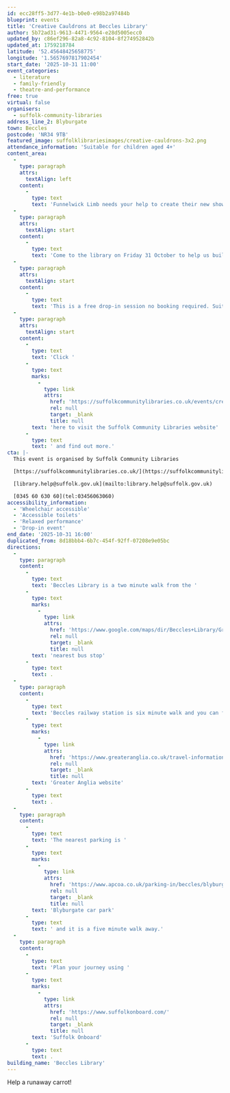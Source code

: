 ```yaml
---
id: ecc28ff5-3d77-4e1b-b0e0-e98b2a97484b
blueprint: events
title: 'Creative Cauldrons at Beccles Library'
author: 5b72ad31-9613-4471-9564-e28d5005ecc0
updated_by: c86ef296-82a8-4c92-8104-8f274952842b
updated_at: 1759218784
latitude: '52.45648425658775'
longitude: '1.5657697817902454'
start_date: '2025-10-31 11:00'
event_categories:
  - literature
  - family-friendly
  - theatre-and-performance
free: true
virtual: false
organisers:
  - suffolk-community-libraries
address_line_2: Blyburgate
town: Beccles
postcode: 'NR34 9TB'
featured_image: suffolklibrariesimages/creative-cauldrons-3x2.png
attendance_information: 'Suitable for children aged 4+'
content_area:
  -
    type: paragraph
    attrs:
      textAlign: left
    content:
      -
        type: text
        text: 'Funnelwick Limb needs your help to create their new show, Twelve Yuletime Yarns. A carrot has escaped from a school kitchen and is off on an adventure. Where will it go? Who will it meet? What will it do?'
  -
    type: paragraph
    attrs:
      textAlign: start
    content:
      -
        type: text
        text: 'Come to the library on Friday 31 October to help us build the story. You will get a chance to make your own carrot puppet, create an adventure story for it or take one of Funnelwick Limb’s story for a walk! We have two sessions available: 11:00 – 13:00 and 14:00 – 16:00.'
  -
    type: paragraph
    attrs:
      textAlign: start
    content:
      -
        type: text
        text: 'This is a free drop-in session no booking required. Suitable for children aged 4+.'
  -
    type: paragraph
    attrs:
      textAlign: start
    content:
      -
        type: text
        text: 'Click '
      -
        type: text
        marks:
          -
            type: link
            attrs:
              href: 'https://suffolkcommunitylibraries.co.uk/events/creative-cauldrons-at-beccles-library/'
              rel: null
              target: _blank
              title: null
        text: 'here to visit the Suffolk Community Libraries website'
      -
        type: text
        text: ' and find out more.'
cta: |-
  This event is organised by Suffolk Community Libraries

  [https://suffolkcommunitylibraries.co.uk/](https://suffolkcommunitylibraries.co.uk/) 

  [library.help@suffolk.gov.uk](mailto:library.help@suffolk.gov.uk)

  [0345 60 630 60](tel:03456063060)
accessibility_information:
  - 'Wheelchair accessible'
  - 'Accessible toilets'
  - 'Relaxed performance'
  - 'Drop-in event'
end_date: '2025-10-31 16:00'
duplicated_from: 8d18bbb4-6b7c-454f-92ff-07208e9e05bc
directions:
  -
    type: paragraph
    content:
      -
        type: text
        text: 'Beccles Library is a two minute walk from the '
      -
        type: text
        marks:
          -
            type: link
            attrs:
              href: 'https://www.google.com/maps/dir/Beccles+Library/Grove+Road,+Beccles+NR34+9TG/@52.4557532,1.5633626,17z/data=!3m1!4b1!4m14!4m13!1m5!1m1!1s0x47d9f6182299c073:0x2d0c83895bb0b63a!2m2!1d1.5658127!2d52.456262!1m5!1m1!1s0x47d9f61836eabf2f:0xd313f809f0370fac!2m2!1d1.566326!2d52.455276!3e2?entry=ttu'
              rel: null
              target: _blank
              title: null
        text: 'nearest bus stop'
      -
        type: text
        text: .
  -
    type: paragraph
    content:
      -
        type: text
        text: 'Beccles railway station is six minute walk and you can find up to date timetables on the '
      -
        type: text
        marks:
          -
            type: link
            attrs:
              href: 'https://www.greateranglia.co.uk/travel-information/station-information/suy'
              rel: null
              target: _blank
              title: null
        text: 'Greater Anglia website'
      -
        type: text
        text: .
  -
    type: paragraph
    content:
      -
        type: text
        text: 'The nearest parking is '
      -
        type: text
        marks:
          -
            type: link
            attrs:
              href: 'https://www.apcoa.co.uk/parking-in/beccles/blyburgate-beccles/'
              rel: null
              target: _blank
              title: null
        text: 'Blyburgate car park'
      -
        type: text
        text: ' and it is a five minute walk away.'
  -
    type: paragraph
    content:
      -
        type: text
        text: 'Plan your journey using '
      -
        type: text
        marks:
          -
            type: link
            attrs:
              href: 'https://www.suffolkonboard.com/'
              rel: null
              target: _blank
              title: null
        text: 'Suffolk Onboard'
      -
        type: text
        text: .
building_name: 'Beccles Library'
---
```

Help a runaway carrot!